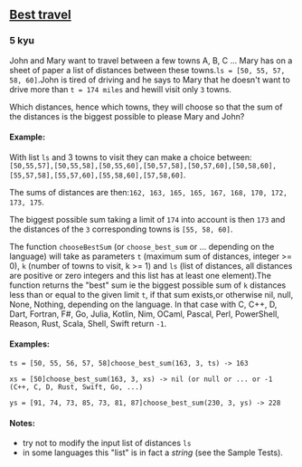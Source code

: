 <h2><a href=https://www.codewars.com/kata/55e7280b40e1c4a06d0000aa/train/javascript target="_blank">Best travel</a></h2><h3>5 kyu</h3><p>John and Mary want to travel between a few towns A, B, C ... Mary has on a sheet of paper a list of distances between these towns.<code>ls = [50, 55, 57, 58, 60]</code>.John is tired of driving and he says to Mary that he doesn't want to drive more than <code>t = 174 miles</code> and hewill visit only <code>3</code> towns.</p><p>Which distances, hence which towns, they will choose so that the sum of the distances is the biggest possible to please Mary and John?</p><h4 id="example">Example:</h4><p>With list <code>ls</code> and 3 towns to visit they can make a choice between: <code>[50,55,57],[50,55,58],[50,55,60],[50,57,58],[50,57,60],[50,58,60],[55,57,58],[55,57,60],[55,58,60],[57,58,60]</code>.</p><p>The sums of distances are then:<code>162, 163, 165, 165, 167, 168, 170, 172, 173, 175</code>.</p><p>The biggest possible sum taking a limit of <code>174</code> into account is then <code>173</code> and the distances of the <code>3</code> corresponding towns is <code>[55, 58, 60]</code>.</p><p>The function <code>chooseBestSum</code> (or <code>choose_best_sum</code> or ... depending on the language) will take as parameters <code>t</code> (maximum sum of distances, integer &gt;= 0), <code>k</code> (number of towns to visit, k &gt;= 1) and <code>ls</code> (list of distances, all distances are positive or zero integers and this list has at least one element).The function returns the "best" sum ie the biggest possible sum of <code>k</code> distances less than or equal to the given limit <code>t</code>, if that sum exists,or otherwise nil, null, None, Nothing, depending on the language. In that case with C, C++, D, Dart, Fortran, F#, Go, Julia, Kotlin, Nim, OCaml, Pascal, Perl, PowerShell, Reason, Rust, Scala, Shell, Swift return <code>-1</code>.</p><h4 id="examples">Examples:</h4><p><code>ts = [50, 55, 56, 57, 58]</code><code>choose_best_sum(163, 3, ts) -&gt; 163</code></p><p><code>xs = [50]</code><code>choose_best_sum(163, 3, xs) -&gt; nil (or null or ... or -1 (C++, C, D, Rust, Swift, Go, ...)</code></p><p><code>ys = [91, 74, 73, 85, 73, 81, 87]</code><code>choose_best_sum(230, 3, ys) -&gt; 228</code></p><h4 id="notes">Notes:</h4><ul><li>try not to modify the input list of distances <code>ls</code></li><li>in some languages this "list" is in fact a <em>string</em> (see the Sample Tests).</li></ul>